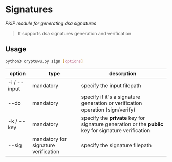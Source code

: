 # Signatures
 _PKIP module for generating dsa signatures_

>It supports dsa signatures generation and verification

##  Usage

```sh
python3 cryptuwu.py sign [options]
```

| option |type| descrption|
| -----|-| -----|
| -i / --input | mandatory | specify the input filepath |
|--do| mandatory | specify if it's a signature generation or verification operation (sign/verify)|
|-k / --key | mandatory | specify the **private** key for signature generation or the **public** key for signature verification|
|--sig | mandatory for signature verification | specify the signature filepath


